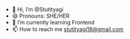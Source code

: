- 👋 Hi, I’m @Stutityagi
- 😄 Pronouns: SHE/HER
- 🌱 I’m currently learning Frontend
- 📫 How to reach me stutityagi18@gmail.com

<!---
Stutityagi-18/Stutityagi-18 is a ✨ special ✨ repository because its `README.md` (this file) appears on your GitHub profile.
You can click the Preview link to take a look at your changes.
--->
